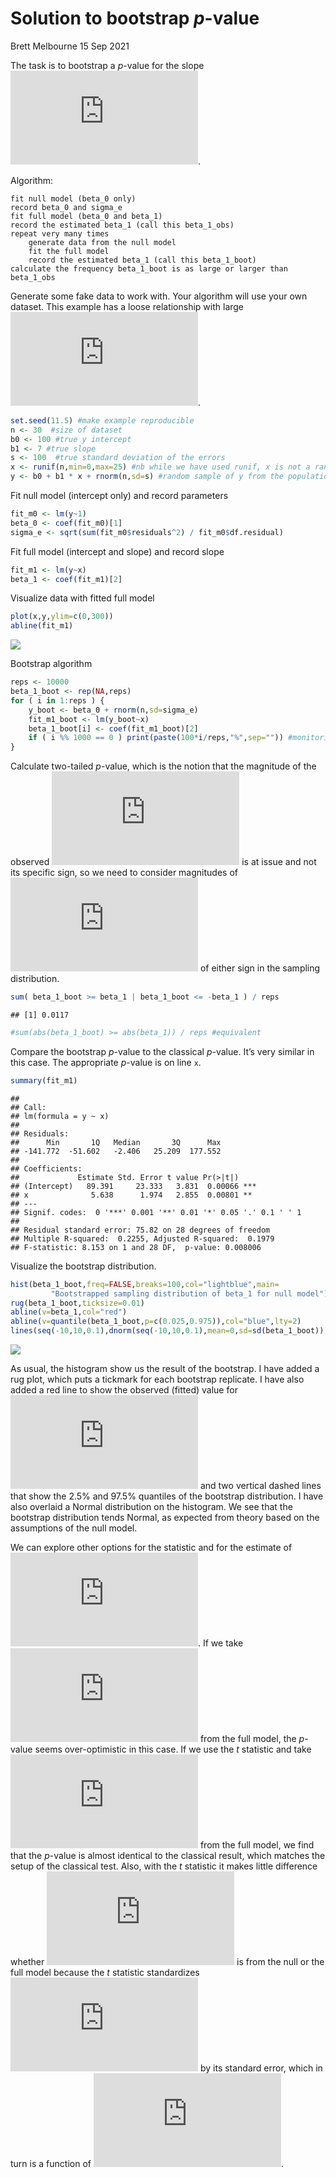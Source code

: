 Solution to bootstrap *p*-value
================
Brett Melbourne
15 Sep 2021

The task is to bootstrap a *p*-value for the slope
![\\beta\_1](https://latex.codecogs.com/png.latex?%5Cbeta_1 "\beta_1").

Algorithm:

    fit null model (beta_0 only)
    record beta_0 and sigma_e
    fit full model (beta_0 and beta_1)
    record the estimated beta_1 (call this beta_1_obs)
    repeat very many times
        generate data from the null model
        fit the full model
        record the estimated beta_1 (call this beta_1_boot)
    calculate the frequency beta_1_boot is as large or larger than beta_1_obs

Generate some fake data to work with. Your algorithm will use your own
dataset. This example has a loose relationship with large
![\\sigma\_e](https://latex.codecogs.com/png.latex?%5Csigma_e "\sigma_e").

``` r
set.seed(11.5) #make example reproducible
n <- 30  #size of dataset
b0 <- 100 #true y intercept
b1 <- 7 #true slope
s <- 100  #true standard deviation of the errors
x <- runif(n,min=0,max=25) #nb while we have used runif, x is not a random variable
y <- b0 + b1 * x + rnorm(n,sd=s) #random sample of y from the population
```

Fit null model (intercept only) and record parameters

``` r
fit_m0 <- lm(y~1)
beta_0 <- coef(fit_m0)[1]
sigma_e <- sqrt(sum(fit_m0$residuals^2) / fit_m0$df.residual)
```

Fit full model (intercept and slope) and record slope

``` r
fit_m1 <- lm(y~x)
beta_1 <- coef(fit_m1)[2]
```

Visualize data with fitted full model

``` r
plot(x,y,ylim=c(0,300))
abline(fit_m1)
```

![](04_5_bootstrap_p-value_files/figure-gfm/unnamed-chunk-4-1.png)<!-- -->

Bootstrap algorithm

``` r
reps <- 10000
beta_1_boot <- rep(NA,reps)
for ( i in 1:reps ) {
    y_boot <- beta_0 + rnorm(n,sd=sigma_e)
    fit_m1_boot <- lm(y_boot~x)
    beta_1_boot[i] <- coef(fit_m1_boot)[2]
    if ( i %% 1000 == 0 ) print(paste(100*i/reps,"%",sep="")) #monitoring
}
```

Calculate two-tailed *p*-value, which is the notion that the magnitude
of the observed
![\\beta\_1](https://latex.codecogs.com/png.latex?%5Cbeta_1 "\beta_1")
is at issue and not its specific sign, so we need to consider magnitudes
of
![\\beta\_1](https://latex.codecogs.com/png.latex?%5Cbeta_1 "\beta_1")
of either sign in the sampling distribution.

``` r
sum( beta_1_boot >= beta_1 | beta_1_boot <= -beta_1 ) / reps
```

    ## [1] 0.0117

``` r
#sum(abs(beta_1_boot) >= abs(beta_1)) / reps #equivalent
```

Compare the bootstrap *p*-value to the classical *p*-value. It’s very
similar in this case. The appropriate *p*-value is on line `x`.

``` r
summary(fit_m1)
```

    ## 
    ## Call:
    ## lm(formula = y ~ x)
    ## 
    ## Residuals:
    ##      Min       1Q   Median       3Q      Max 
    ## -141.772  -51.602   -2.406   25.209  177.552 
    ## 
    ## Coefficients:
    ##             Estimate Std. Error t value Pr(>|t|)    
    ## (Intercept)   89.391     23.333   3.831  0.00066 ***
    ## x              5.638      1.974   2.855  0.00801 ** 
    ## ---
    ## Signif. codes:  0 '***' 0.001 '**' 0.01 '*' 0.05 '.' 0.1 ' ' 1
    ## 
    ## Residual standard error: 75.82 on 28 degrees of freedom
    ## Multiple R-squared:  0.2255, Adjusted R-squared:  0.1979 
    ## F-statistic: 8.153 on 1 and 28 DF,  p-value: 0.008006

Visualize the bootstrap distribution.

``` r
hist(beta_1_boot,freq=FALSE,breaks=100,col="lightblue",main=
         "Bootstrapped sampling distribution of beta_1 for null model")
rug(beta_1_boot,ticksize=0.01)
abline(v=beta_1,col="red")
abline(v=quantile(beta_1_boot,p=c(0.025,0.975)),col="blue",lty=2)
lines(seq(-10,10,0.1),dnorm(seq(-10,10,0.1),mean=0,sd=sd(beta_1_boot)))
```

![](04_5_bootstrap_p-value_files/figure-gfm/unnamed-chunk-8-1.png)<!-- -->

As usual, the histogram show us the result of the bootstrap. I have
added a rug plot, which puts a tickmark for each bootstrap replicate. I
have also added a red line to show the observed (fitted) value for
![\\beta\_1](https://latex.codecogs.com/png.latex?%5Cbeta_1 "\beta_1")
and two vertical dashed lines that show the 2.5% and 97.5% quantiles of
the bootstrap distribution. I have also overlaid a Normal distribution
on the histogram. We see that the bootstrap distribution tends Normal,
as expected from theory based on the assumptions of the null model.

We can explore other options for the statistic and for the estimate of
![\\sigma\_e](https://latex.codecogs.com/png.latex?%5Csigma_e "\sigma_e").
If we take
![\\sigma\_e](https://latex.codecogs.com/png.latex?%5Csigma_e "\sigma_e")
from the full model, the *p*-value seems over-optimistic in this case.
If we use the *t* statistic and take
![\\sigma\_e](https://latex.codecogs.com/png.latex?%5Csigma_e "\sigma_e")
from the full model, we find that the *p*-value is almost identical to
the classical result, which matches the setup of the classical test.
Also, with the *t* statistic it makes little difference whether
![\\sigma\_e](https://latex.codecogs.com/png.latex?%5Csigma_e "\sigma_e")
is from the null or the full model because the *t* statistic
standardizes
![\\beta\_1](https://latex.codecogs.com/png.latex?%5Cbeta_1 "\beta_1")
by its standard error, which in turn is a function of
![\\sigma\_e](https://latex.codecogs.com/png.latex?%5Csigma_e "\sigma_e").
